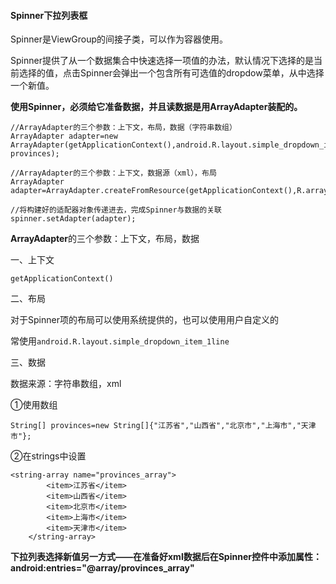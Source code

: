 #### Spinner下拉列表框

Spinner是ViewGroup的间接子类，可以作为容器使用。

Spinner提供了从一个数据集合中快速选择一项值的办法，默认情况下选择的是当前选择的值，点击Spinner会弹出一个包含所有可选值的dropdow菜单，从中选择一个新值。

**使用Spinner，必须给它准备数据，并且读数据是用ArrayAdapter装配的。**

```
//ArrayAdapter的三个参数：上下文，布局，数据（字符串数组）
ArrayAdapter adapter=new ArrayAdapter(getApplicationContext(),android.R.layout.simple_dropdown_item_1line, provinces);

//ArrayAdapter的三个参数：上下文，数据源（xml），布局
ArrayAdapter adapter=ArrayAdapter.createFromResource(getApplicationContext(),R.array.provinces_array,android.R.layout.simple_spinner_dropdown_item);

//将构建好的适配器对象传递进去，完成Spinner与数据的关联
spinner.setAdapter(adapter);
```

**ArrayAdapter**的三个参数：上下文，布局，数据

一、上下文

`getApplicationContext()`

二、布局

对于Spinner项的布局可以使用系统提供的，也可以使用用户自定义的

常使用`android.R.layout.simple_dropdown_item_1line`

三、数据

数据来源：字符串数组，xml

①使用数组

```
String[] provinces=new String[]{"江苏省","山西省","北京市","上海市","天津市"};
```

②在strings中设置

```
<string-array name="provinces_array">
        <item>江苏省</item>
        <item>山西省</item>
        <item>北京市</item>
        <item>上海市</item>
        <item>天津市</item>
    </string-array>
```

**下拉列表选择新值另一方式——在准备好xml数据后在Spinner控件中添加属性：android:entries="@array/provinces_array"**

